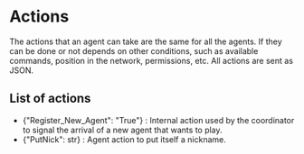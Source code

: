 # Actions

The actions that an agent can take are the same for all the agents. If they can be done or not depends on other conditions, such as available commands, position in the network, permissions, etc.
All actions are sent as JSON.

## List of actions
- {"Register_New_Agent": "True"} : Internal action used by the coordinator to signal the arrival of a new agent that wants to play.
- {"PutNick": str} : Agent action to put itself a nickname.